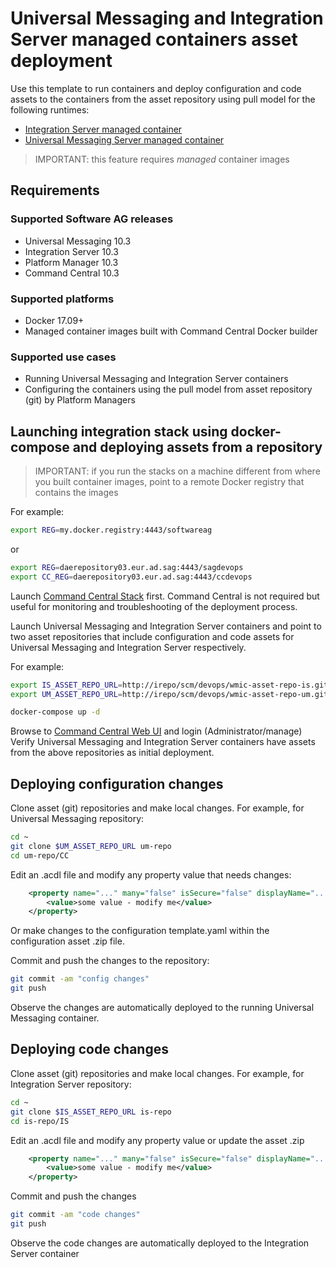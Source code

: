 <!-- Copyright 2013 - 2018 Software AG, Darmstadt, Germany and/or its licensors

   SPDX-License-Identifier: Apache-2.0

    Licensed under the Apache License, Version 2.0 (the "License");
    you may not use this file except in compliance with the License.
    You may obtain a copy of the License at

        http://www.apache.org/licenses/LICENSE-2.0

    Unless required by applicable law or agreed to in writing, software
    distributed under the License is distributed on an "AS IS" BASIS,
     WITHOUT WARRANTIES OR CONDITIONS OF ANY KIND, either express or implied.
     See the License for the specific language governing permissions and

     limitations under the License.                                                  

-->

# Universal Messaging and Integration Server managed containers asset deployment

Use this template to run containers and deploy configuration and code assets to the containers from the asset repository using pull model for the following runtimes:

* [Integration Server managed container](../../containers/microservices-runtime/Dockerfile)
* [Universal Messaging Server managed container](../../universal-messaging/Dockerfile)

> IMPORTANT: this feature requires *managed* container images

## Requirements

### Supported Software AG releases

* Universal Messaging 10.3
* Integration Server 10.3
* Platform Manager 10.3
* Command Central 10.3

### Supported platforms

* Docker 17.09+
* Managed container images built with Command Central Docker builder

### Supported use cases

* Running Universal Messaging and Integration Server containers
* Configuring the containers using the pull model from asset repository (git) by Platform Managers

## Launching integration stack using docker-compose and deploying assets from a repository

> IMPORTANT: if you run the stacks on a machine different from where you built container images, point to a remote Docker registry that contains the images

For example:

```bash
export REG=my.docker.registry:4443/softwareag
```

or

```bash
export REG=daerepository03.eur.ad.sag:4443/sagdevops
export CC_REG=daerepository03.eur.ad.sag:4443/ccdevops
```

Launch [Command Central Stack](../sag-cc/) first.
Command Central is not required but useful for monitoring and troubleshooting of the deployment process.

Launch Universal Messaging and Integration Server containers and point to two asset repositories
that include configuration and code assets for Universal Messaging and Integration Server respectively.

For example:

```bash
export IS_ASSET_REPO_URL=http://irepo/scm/devops/wmic-asset-repo-is.git
export UM_ASSET_REPO_URL=http://irepo/scm/devops/wmic-asset-repo-um.git

docker-compose up -d
```

Browse to [Command Central Web UI](https://localhost:8091/) and login (Administrator/manage)
Verify Universal Messaging and Integration Server containers have assets from the above repositories as initial deployment.

## Deploying configuration changes

Clone asset (git) repositories and make local changes.
For example, for Universal Messaging repository:

```bash
cd ~
git clone $UM_ASSET_REPO_URL um-repo
cd um-repo/CC
```

Edit an .acdl file and modify any property value that needs changes:

```xml
    <property name="..." many="false" isSecure="false" displayName="...">
        <value>some value - modify me</value>
    </property>
```

Or make changes to the configuration template.yaml within the configuration asset .zip file.

Commit and push the changes to the repository:

```bash
git commit -am "config changes"
git push
```

Observe the changes are automatically deployed to the running Universal Messaging container.

## Deploying code changes

Clone asset (git) repositories and make local changes.
For example, for Integration Server repository:

```bash
cd ~
git clone $IS_ASSET_REPO_URL is-repo
cd is-repo/IS
```

Edit an .acdl file and modify any property value or update the asset .zip

```xml
    <property name="..." many="false" isSecure="false" displayName="...">
        <value>some value - modify me</value>
    </property>
```

Commit and push the changes

```bash
git commit -am "code changes"
git push
```

Observe the code changes are automatically deployed to the Integration Server container
